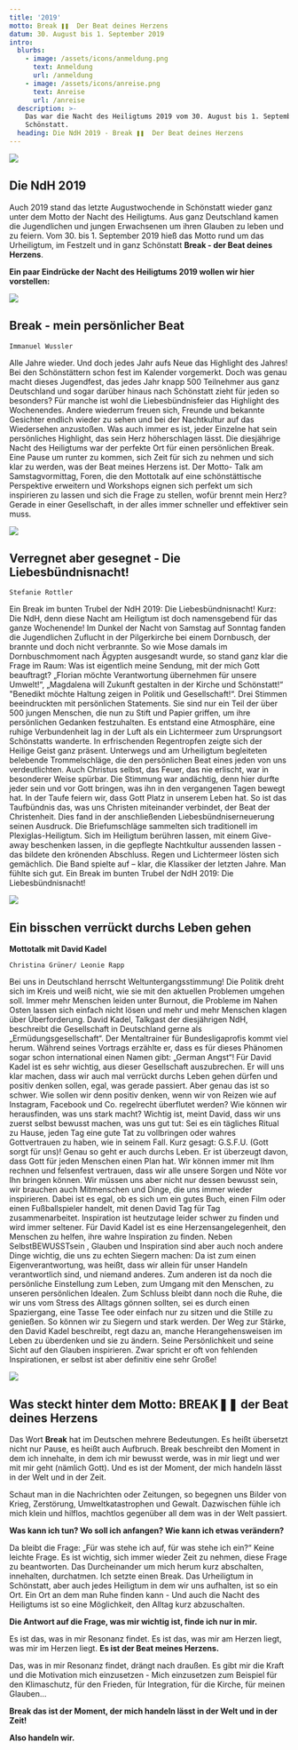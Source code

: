 ```yaml
---
title: '2019'
motto: Break ❚❚  Der Beat deines Herzens
datum: 30. August bis 1. September 2019
intro:
  blurbs:
    - image: /assets/icons/anmeldung.png
      text: Anmeldung
      url: /anmeldung
    - image: /assets/icons/anreise.png
      text: Anreise
      url: /anreise
  description: >-
    Das war die Nacht des Heiligtums 2019 vom 30. August bis 1. September in
    Schönstatt.
  heading: Die NdH 2019 - Break ❚❚  Der Beat deines Herzens
---
```

![](/assets/uploads/flyer-vorn.webp)

## Die NdH 2019

Auch 2019 stand das letzte Augustwochende in Schönstatt wieder ganz unter dem Motto der Nacht des Heiligtums. Aus ganz Deutschland kamen die Jugendlichen und jungen Erwachsenen um ihren Glauben zu leben und zu feiern. Vom 30. bis 1. September 2019 hieß das Motto rund um das Urheiligtum, im Festzelt und in ganz Schönstatt <strong>Break - der Beat deines Herzens</strong>.

**Ein paar Eindrücke der Nacht des Heiligtums 2019 wollen wir hier vorstellen:**

![](/assets/uploads/poppe-img_1531.jpg)

## Break - mein persönlicher Beat

`Immanuel Wussler`

Alle Jahre wieder. Und doch jedes Jahr aufs Neue das Highlight des Jahres! Bei den Schönstättern schon fest im Kalender vorgemerkt. Doch was genau macht dieses Jugendfest, das jedes Jahr knapp 500 Teilnehmer aus ganz Deutschland und sogar darüber hinaus nach Schönstatt zieht für jeden so besonders? Für manche ist wohl die Liebesbündnisfeier das Highlight des Wochenendes. Andere wiederrum freuen sich, Freunde und bekannte Gesichter endlich wieder zu sehen und bei der Nachtkultur auf das Wiedersehen anzustoßen. Was auch immer es ist, jeder Einzelne hat sein persönliches Highlight, das sein Herz höherschlagen lässt. Die diesjährige Nacht des Heiligtums war der perfekte Ort für einen persönlichen Break. Eine Pause um runter zu kommen, sich Zeit für sich zu nehmen und sich klar zu werden, was der Beat meines Herzens ist. Der Motto- Talk am Samstagvormittag, Foren, die den Mottotalk auf eine schönstättische Perspektive erweitern und Workshops eignen sich perfekt um sich inspirieren zu lassen und sich die Frage zu stellen, wofür brennt mein Herz? Gerade in einer Gesellschaft, in der alles immer schneller und effektiver sein muss.

![](/assets/uploads/poppe-img_1669.jpg)

## Verregnet aber gesegnet - Die Liebesbündnisnacht!

`Stefanie Rottler`

Ein Break im bunten Trubel der NdH 2019: Die Liebesbündnisnacht! Kurz: Die NdH, denn diese Nacht am Heiligtum ist doch namensgebend für das ganze Wochenende! Im Dunkel der Nacht von Samstag auf Sonntag fanden die Jugendlichen Zuflucht in der Pilgerkirche bei einem Dornbusch, der brannte und doch nicht verbrannte. So wie Mose damals im Dornbuschmoment nach Ägypten ausgesandt wurde, so stand ganz klar die Frage im Raum: Was ist eigentlich meine Sendung, mit der mich Gott beauftragt? „Florian möchte Verantwortung übernehmen für unsere Umwelt!“, „Magdalena will Zukunft gestalten in der Kirche und Schönstatt!“ "Benedikt möchte Haltung zeigen in Politik und Gesellschaft!“. Drei Stimmen beeindruckten mit persönlichen Statements. Sie sind nur ein Teil der über 500 jungen Menschen, die nun zu Stift und Papier griffen, um ihre persönlichen Gedanken festzuhalten. Es entstand eine Atmosphäre, eine ruhige Verbundenheit lag in der Luft als ein Lichtermeer zum Ursprungsort Schönstatts wanderte. In erfrischenden Regentropfen zeigte sich der Heilige Geist ganz präsent. Unterwegs und am Urheiligtum begleiteten belebende Trommelschläge, die den persönlichen Beat eines jeden von uns verdeutlichten. Auch Christus selbst, das Feuer, das nie erlischt, war in besonderer Weise spürbar. Die Stimmung war andächtig, denn hier durfte jeder sein und vor Gott bringen, was ihn in den vergangenen Tagen bewegt hat. In der Taufe feiern wir, dass Gott Platz in unserem Leben hat. So ist das Taufbündnis das, was uns Christen miteinander verbindet, der Beat der Christenheit. Dies fand in der anschließenden Liebesbündniserneuerung seinen Ausdruck. Die Briefumschläge sammelten sich traditionell im Plexiglas-Heiligtum. Sich im Heiligtum berühren lassen, mit einem Give-away beschenken lassen, in die gepflegte Nachtkultur aussenden lassen - das bildete den krönenden Abschluss. Regen und Lichtermeer lösten sich gemächlich. Die Band spielte auf – klar, die Klassiker der letzten Jahre. Man fühlte sich gut. Ein Break im bunten Trubel der NdH 2019: Die Liebesbündnisnacht!

![](/assets/uploads/poppe-img_1173.jpg)

## Ein bisschen verrückt durchs Leben gehen

**Mottotalk mit David Kadel**

`Christina Grüner/ Leonie Rapp`

Bei uns in Deutschland herrscht Weltuntergangsstimmung! Die Politik dreht sich im Kreis und weiß nicht, wie sie mit den aktuellen Problemen umgehen soll. Immer mehr Menschen leiden unter Burnout, die Probleme im Nahen Osten lassen sich einfach nicht lösen und mehr und mehr Menschen klagen über Überforderung. David Kadel, Talkgast der diesjährigen NdH, beschreibt die Gesellschaft in Deutschland gerne als „Ermüdungsgesellschaft“. Der Mentaltrainer für Bundesligaprofis kommt viel herum. Während seines Vortrags erzählte er, dass es für dieses Phänomen sogar schon international einen Namen gibt: „German Angst“! Für David Kadel ist es sehr wichtig, aus dieser Gesellschaft auszubrechen. Er will uns klar machen, dass wir auch mal verrückt durchs Leben gehen dürfen und positiv denken sollen, egal, was gerade passiert. Aber genau das ist so schwer. Wie sollen wir denn positiv denken, wenn wir von Reizen wie auf Instagram, Facebook und Co. regelrecht überflutet werden? Wie können wir herausfinden, was uns stark macht? Wichtig ist, meint David, dass wir uns zuerst selbst bewusst machen, was uns gut tut: Sei es ein tägliches Ritual zu Hause, jeden Tag eine gute Tat zu vollbringen oder wahres Gottvertrauen zu haben, wie in seinem Fall. Kurz gesagt: G.S.F.U. (Gott sorgt für uns)! Genau so geht er auch durchs Leben. Er ist überzeugt davon, dass Gott für jeden Menschen einen Plan hat. Wir können immer mit Ihm rechnen und felsenfest vertrauen, dass wir alle unsere Sorgen und Nöte vor Ihn bringen können. Wir müssen uns aber nicht nur dessen bewusst sein, wir brauchen auch Mitmenschen und Dinge, die uns immer wieder inspirieren. Dabei ist es egal, ob es sich um ein gutes Buch, einen Film oder einen Fußballspieler handelt, mit denen David Tag für Tag zusammenarbeitet. Inspiration ist heutzutage leider schwer zu finden und wird immer seltener. Für David Kadel ist es eine Herzensangelegenheit, den Menschen zu helfen, ihre wahre Inspiration zu finden. Neben SelbstBEWUSSTsein , Glauben und Inspiration sind aber auch noch andere Dinge wichtig, die uns zu echten Siegern machen: Da ist zum einen Eigenverantwortung, was heißt, dass wir allein für unser Handeln verantwortlich sind, und niemand anderes. Zum anderen ist da noch die persönliche Einstellung zum Leben, zum Umgang mit den Menschen, zu unseren persönlichen Idealen. Zum Schluss bleibt dann noch die Ruhe, die wir uns vom Stress des Alltags gönnen sollten, sei es durch einen Spaziergang, eine Tasse Tee oder einfach nur zu sitzen und die Stille zu genießen. So können wir zu Siegern und stark werden. Der Weg zur Stärke, den David Kadel beschreibt, regt dazu an, manche Herangehensweisen im Leben zu überdenken und sie zu ändern. Seine Persönlichkeit und seine Sicht auf den Glauben inspirieren. Zwar spricht er oft von fehlenden Inspirationen, er selbst ist aber definitiv eine sehr Große!

![](/assets/uploads/wussler-img_7517.jpg)

## Was steckt hinter dem Motto: BREAK❚❚ der Beat deines Herzens

Das Wort <strong>Break</strong> hat im Deutschen mehrere Bedeutungen. Es heißt übersetzt nicht nur Pause, es heißt auch Aufbruch. Break beschreibt den Moment in dem ich innehalte, in dem ich mir bewusst werde, was in mir liegt und wer mit mir geht (nämlich Gott). Und es ist der Moment, der mich handeln lässt in der Welt und in der Zeit.

Schaut man in die Nachrichten oder Zeitungen, so begegnen uns Bilder von Krieg, Zerstörung, Umweltkatastrophen und Gewalt. Dazwischen fühle ich mich klein und hilflos, machtlos gegenüber all dem was in der Welt passiert. 

<strong>Was kann ich tun? Wo soll ich anfangen? Wie kann ich etwas verändern?
</strong>

Da bleibt die Frage: „Für was stehe ich auf, für was stehe ich ein?“ Keine leichte Frage. Es ist wichtig, sich immer wieder Zeit zu nehmen, diese Frage zu beantworten. Das Durcheinander um mich herum kurz abschalten, innehalten, durchatmen. Ich setzte einen Break. Das Urheiligtum in Schönstatt, aber auch jedes Heiligtum in dem wir uns aufhalten, ist so ein Ort. Ein Ort an dem man Ruhe finden kann - Und auch die Nacht des Heiligtums ist so eine Möglichkeit, den Alltag kurz abzuschalten. 

<strong>Die Antwort auf die Frage, was mir wichtig ist, finde ich nur in mir. 
</strong>

Es ist das, was in mir Resonanz findet. Es ist das, was mir am Herzen liegt, was mir im Herzen liegt. <strong>Es ist der Beat meines Herzens.
</strong>

Das, was in mir Resonanz findet, drängt nach draußen. Es gibt mir die Kraft und die Motivation mich einzusetzen - Mich einzusetzen zum Beispiel für den Klimaschutz, für den Frieden, für Integration, für die Kirche, für meinen Glauben…

<strong>Break das ist der Moment, der mich handeln lässt in der Welt und in der Zeit!</strong>

**Also handeln wir.**
